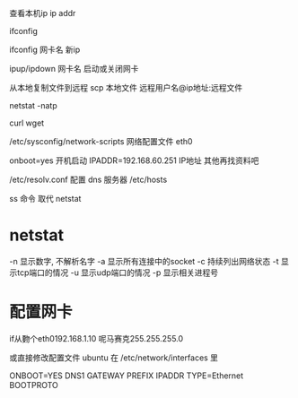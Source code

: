 查看本机ip
ip addr

ifconfig

ifconfig 网卡名 新ip

ipup/ipdown 网卡名 启动或关闭网卡


从本地复制文件到远程
scp 本地文件 远程用户名@ip地址:远程文件

netstat -natp

curl
wget

/etc/sysconfig/network-scripts
网络配置文件
eth0

onboot=yes 开机启动
IPADDR=192.168.60.251 IP地址
其他再找资料吧


/etc/resolv.conf 配置 dns 服务器
/etc/hosts

ss 命令 取代 netstat

# netstat #
-n 显示数字, 不解析名字
-a 显示所有连接中的socket
-c 持续列出网络状态
-t 显示tcp端口的情况
-u 显示udp端口的情况
-p 显示相关进程号

# 配置网卡 #
if从覅个eth0192.168.1.10 呢马赛克255.255.255.0

或直接修改配置文件
ubuntu 在 /etc/network/interfaces 里

ONBOOT=YES
DNS1
GATEWAY
PREFIX
IPADDR
TYPE=Ethernet
BOOTPROTO

